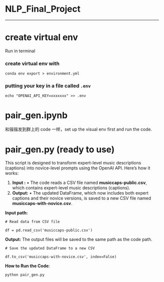 # NLP_Final_Project
---

# create virtual env 
Run in terminal
### create virtual env with 
```
conda env export > environment.yml
```

### putting your key in a file called `.env`
```
echo "OPENAI_API_KEY=xxxxxxx" >> .env
```

# pair_gen.ipynb
和锴锴发到群上的 code 一样，set up the visual env first and run the code. 

# pair_gen.py (ready to use)
This script is designed to transform expert-level music descriptions (captions) into novice-level prompts using the OpenAI API. Here’s how it works:
1. **Input :**
	• The code reads a CSV file named **musiccaps-public.csv**, which contains expert-level music descriptions (captions).
2. **Output:**
	• The updated DataFrame, which now includes both expert captions and their novice versions, is saved to a new CSV file named **musiccaps-with-novice.csv**.

**Input path:**
```
# Read data from CSV file

df = pd.read_csv('musiccaps-public.csv')
```

**Output:**
The output files will be saved to the same path as the code path.
```
# Save the updated DataFrame to a new CSV

df.to_csv('musiccaps-with-novice.csv', index=False)
```
  
**How to Run the Code**:
```
python pair_gen.py
```

